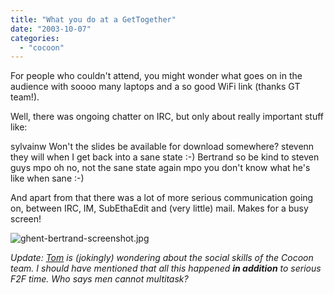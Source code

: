 ```yaml
---
title: "What you do at a GetTogether"
date: "2003-10-07"
categories: 
  - "cocoon"
---
```


For people who couldn't attend, you might wonder what goes on in the audience with soooo many laptops and a so good WiFi link (thanks GT team!).

Well, there was ongoing chatter on IRC, but only about really important stuff like:

sylvainw  Won't the slides be available for download somewhere?
stevenn   they will when I get back into a sane state :-)
Bertrand  so be kind to steven guys
mpo       oh no, not the sane state again
mpo       you don't know what he's like when sane :-)

And apart from that there was a lot of more serious communication going on, between IRC, IM, SubEthaEdit and (very little) mail. Makes for a busy screen!

![ghent-bertrand-screenshot.jpg](images/ghent-bertrand-screenshot.jpg)

_Update: [Tom](http://blogs.cocoondev.org/tomk/archives/001191.html) is (jokingly) wondering about the social skills of the Cocoon team. I should have mentioned that all this happened **in addition** to serious F2F time. Who says men cannot multitask?_
